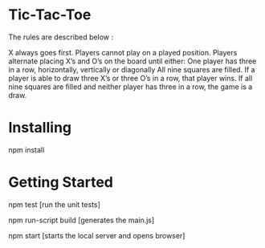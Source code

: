 # Tic-Tac-Toe
The rules are described below :

X always goes first.
Players cannot play on a played position.
Players alternate placing X’s and O’s on the board until either:
One player has three in a row, horizontally, vertically or diagonally
All nine squares are filled.
If a player is able to draw three X’s or three O’s in a row, that player wins.
If all nine squares are filled and neither player has three in a row, the game is a draw.

Installing
==========
npm install

Getting Started
===============
npm test [run the unit tests]

npm run-script build [generates the main.js]

npm start [starts the local server and opens browser]